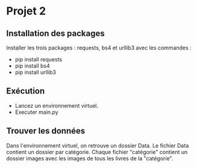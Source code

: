 # Projet 2
<h2> Installation des packages </h2>
Installer les trois packages : requests, bs4 et urllib3 avec les commandes :
<ul>
    <li>pip install requests</li>
    <li>pip install bs4</li>
    <li>pip install urllib3</li>
</ul>

<h2> Exécution </h2>
<ul>
    <li>Lancez un environnement virtuel.</li>
    <li>Executer main.py</li>
</ul>

<h2> Trouver les données </h2>
Dans l'environnement virtuel, on retrouve un dossier Data.
Le fichier Data contient un dossier par catégorie.
Chaque fichier "catégorie" contient un dossier images avec les images de tous les livres de la "catégorie".